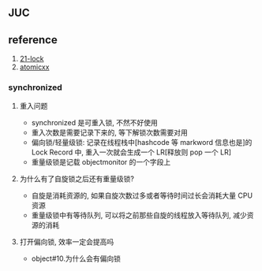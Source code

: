 ## JUC

## reference

1. [21-lock](https://mp.weixin.qq.com/s?__biz=MzAwMjI0ODk0NA==&mid=2451944398&idx=1&sn=4e9bd51a668ff4be2f1abd3183bc5b9c)
2. [atomicxx](https://www.cnblogs.com/tong-yuan/p/LongAdder.html)

### synchronized

1. 重入问题
   - synchronized 是可重入锁, 不然不好使用
   - 重入次数是需要记录下来的, 等下解锁次数需要对用
   - 偏向锁/轻量级锁: 记录在线程栈中[hashcode 等 markword 信息也是]的 Lock Record 中, 重入一次就会生成一个 LR[释放则 pop 一个 LR]
   - 重量级锁是记载 objectmonitor 的一个字段上
2. 为什么有了自旋锁之后还有重量级锁?

   - 自旋是消耗资源的, 如果自旋次数过多或者等待时间过长会消耗大量 CPU 资源
   - 重量级锁中有等待队列, 可以将之前那些自旋的线程放入等待队列, 减少资源的消耗

3. 打开偏向锁, 效率一定会提高吗
   - object#10.为什么会有偏向锁
